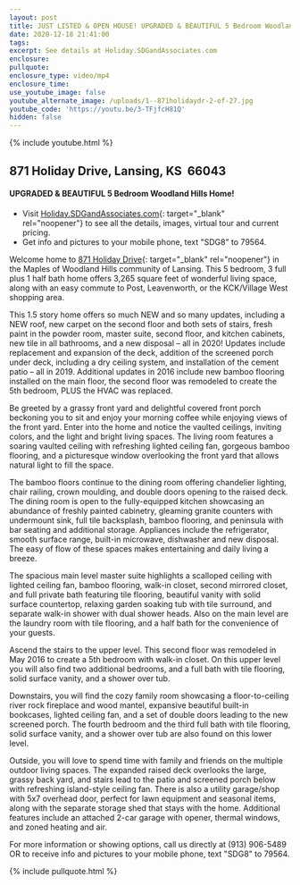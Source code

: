 ```yaml
---
layout: post
title: JUST LISTED & OPEN HOUSE! UPGRADED & BEAUTIFUL 5 Bedroom Woodland Hills Home!
date: 2020-12-18 21:41:00
tags:
excerpt: See details at Holiday.SDGandAssociates.com
enclosure:
pullquote:
enclosure_type: video/mp4
enclosure_time:
use_youtube_image: false
youtube_alternate_image: /uploads/1--871holidaydr-2-of-27.jpg
youtube_code: 'https://youtu.be/3-TFjfcH81Q'
hidden: false
---
```


{% include youtube.html %}

## 871 Holiday Drive, Lansing, KS&nbsp; 66043

#### UPGRADED & BEAUTIFUL 5 Bedroom Woodland Hills Home\!

* Visit [Holiday.SDGandAssociates.com](http://holiday.ihousenet.com/){: target="_blank" rel="noopener"}&nbsp;to see all the details, images, virtual tour and current pricing.
* Get info and pictures to your mobile phone, text "SDG8" to 79564.

Welcome home to [871 Holiday Drive](http://holiday.ihousenet.com/){: target="_blank" rel="noopener"} in the Maples of Woodland Hills community of Lansing. This 5 bedroom, 3 full plus 1 half bath home offers 3,265 square feet of wonderful living space, along with an easy commute to Post, Leavenworth, or the KCK/Village West shopping area.

This 1.5 story home offers so much NEW and so many updates, including a NEW roof, new carpet on the second floor and both sets of stairs, fresh paint in the powder room, master suite, second floor, and kitchen cabinets, new tile in all bathrooms, and a new disposal – all in 2020\! Updates include replacement and expansion of the deck, addition of the screened porch under deck, including a dry ceiling system, and installation of the cement patio – all in 2019. Additional updates in 2016 include new bamboo flooring installed on the main floor, the second floor was remodeled to create the 5th bedroom, PLUS the HVAC was replaced.

Be greeted by a grassy front yard and delightful covered front porch beckoning you to sit and enjoy your morning coffee while enjoying views of the front yard. Enter into the home and notice the vaulted ceilings, inviting colors, and the light and bright living spaces. The living room features a soaring vaulted ceiling with refreshing lighted ceiling fan, gorgeous bamboo flooring, and a picturesque window overlooking the front yard that allows natural light to fill the space.

The bamboo floors continue to the dining room offering chandelier lighting, chair railing, crown moulding, and double doors opening to the raised deck. The dining room is open to the fully-equipped kitchen showcasing an abundance of freshly painted cabinetry, gleaming granite counters with undermount sink, full tile backsplash, bamboo flooring, and peninsula with bar seating and additional storage. Appliances include the refrigerator, smooth surface range, built-in microwave, dishwasher and new disposal. The easy of flow of these spaces makes entertaining and daily living a breeze.

The spacious main level master suite highlights a scalloped ceiling with lighted ceiling fan, bamboo flooring, walk-in closet, second mirrored closet, and full private bath featuring tile flooring, beautiful vanity with solid surface countertop, relaxing garden soaking tub with tile surround, and separate walk-in shower with dual shower heads. Also on the main level are the laundry room with tile flooring, and a half bath for the convenience of your guests.

Ascend the stairs to the upper level. This second floor was remodeled in May 2016 to create a 5th bedroom with walk-in closet. On this upper level you will also find two additional bedrooms, and a full bath with tile flooring, solid surface vanity, and a shower over tub.

Downstairs, you will find the cozy family room showcasing a floor-to-ceiling river rock fireplace and wood mantel, expansive beautiful built-in bookcases, lighted ceiling fan, and a set of double doors leading to the new screened porch. The fourth bedroom and the third full bath with tile flooring, solid surface vanity, and a shower over tub are also found on this lower level.

Outside, you will love to spend time with family and friends on the multiple outdoor living spaces. The expanded raised deck overlooks the large, grassy back yard, and stairs lead to the patio and screened porch below with refreshing island-style ceiling fan. There is also a utility garage/shop with 5x7 overhead door, perfect for lawn equipment and seasonal items, along with the separate storage shed that stays with the home. Additional features include an attached 2-car garage with opener, thermal windows, and zoned heating and air.

For more information or showing options, call us directly at (913) 906-5489 OR to receive info and pictures to your mobile phone, text "SDG8" to 79564.

{% include pullquote.html %}

